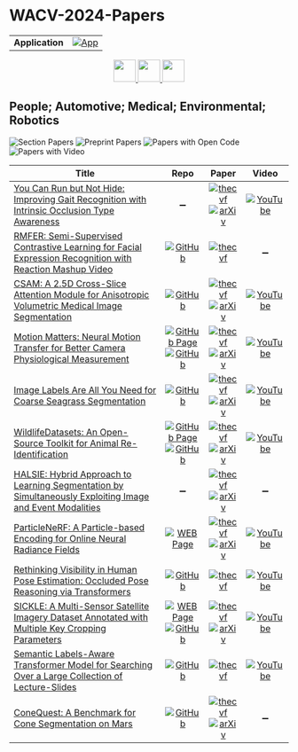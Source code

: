 # WACV-2024-Papers

<table>
    <tr>
        <td><strong>Application</strong></td>
        <td>
            <a href="https://huggingface.co/spaces/DmitryRyumin/NewEraAI-Papers" style="float:left;">
                <img src="https://img.shields.io/badge/🤗-NewEraAI--Papers-FFD21F.svg" alt="App" />
            </a>
        </td>
    </tr>
</table>

<div align="center">
    <a href="https://github.com/DmitryRyumin/WACV-2024-Papers/blob/main/sections/oral_3d_ad_efpe_vx.md">
        <img src="https://cdn.jsdelivr.net/gh/DmitryRyumin/NewEraAI-Papers@main/images/left.svg" width="40" alt="" />
    </a>
    <a href="https://github.com/DmitryRyumin/WACV-2024-Papers/">
        <img src="https://cdn.jsdelivr.net/gh/DmitryRyumin/NewEraAI-Papers@main/images/home.svg" width="40" alt="" />
    </a>
    <a href="https://github.com/DmitryRyumin/WACV-2024-Papers/blob/main/sections/image_recognition_and_understanding.md">
        <img src="https://cdn.jsdelivr.net/gh/DmitryRyumin/NewEraAI-Papers@main/images/right.svg" width="40" alt="" />
    </a>
</div>

## People; Automotive; Medical; Environmental; Robotics

![Section Papers](https://img.shields.io/badge/Section%20Papers-12-42BA16) ![Preprint Papers](https://img.shields.io/badge/Preprint%20Papers-9-b31b1b) ![Papers with Open Code](https://img.shields.io/badge/Papers%20with%20Open%20Code-9-1D7FBF) ![Papers with Video](https://img.shields.io/badge/Papers%20with%20Video-4-FF0000)

| **Title** | **Repo** | **Paper** | **Video** |
|-----------|:--------:|:---------:|:---------:|
| [You Can Run but Not Hide: Improving Gait Recognition with Intrinsic Occlusion Type Awareness](https://openaccess.thecvf.com/content/WACV2024/html/Gupta_You_Can_Run_but_Not_Hide_Improving_Gait_Recognition_With_WACV_2024_paper.html) | :heavy_minus_sign: | [![thecvf](https://img.shields.io/badge/pdf-thecvf-7395C5.svg)](https://openaccess.thecvf.com/content/WACV2024/papers/Gupta_You_Can_Run_but_Not_Hide_Improving_Gait_Recognition_With_WACV_2024_paper.pdf) <br /> [![arXiv](https://img.shields.io/badge/arXiv-2312.02290-b31b1b.svg)](http://arxiv.org/abs/2312.02290) | [![YouTube](https://img.shields.io/badge/YouTube-%23FF0000.svg?style=for-the-badge&logo=YouTube&logoColor=white)](https://www.youtube.com/watch?v=mVF0AP7xnsw) |
| [RMFER: Semi-Supervised Contrastive Learning for Facial Expression Recognition with Reaction Mashup Video](https://openaccess.thecvf.com/content/WACV2024/html/Cho_RMFER_Semi-Supervised_Contrastive_Learning_for_Facial_Expression_Recognition_With_Reaction_WACV_2024_paper.html) | [![GitHub](https://img.shields.io/github/stars/yunseongcho/RMFER?style=flat)](https://github.com/yunseongcho/RMFER) | [![thecvf](https://img.shields.io/badge/pdf-thecvf-7395C5.svg)](https://openaccess.thecvf.com/content/WACV2024/papers/Cho_RMFER_Semi-Supervised_Contrastive_Learning_for_Facial_Expression_Recognition_With_Reaction_WACV_2024_paper.pdf) | :heavy_minus_sign: |
| [CSAM: A 2.5D Cross-Slice Attention Module for Anisotropic Volumetric Medical Image Segmentation](https://openaccess.thecvf.com/content/WACV2024/html/Hung_CSAM_A_2.5D_Cross-Slice_Attention_Module_for_Anisotropic_Volumetric_Medical_WACV_2024_paper.html) | [![GitHub](https://img.shields.io/github/stars/aL3x-O-o-Hung/CSAM?style=flat)](https://github.com/aL3x-O-o-Hung/CSAM) | [![thecvf](https://img.shields.io/badge/pdf-thecvf-7395C5.svg)](https://openaccess.thecvf.com/content/WACV2024/papers/Hung_CSAM_A_2.5D_Cross-Slice_Attention_Module_for_Anisotropic_Volumetric_Medical_WACV_2024_paper.pdf) <br /> [![arXiv](https://img.shields.io/badge/arXiv-2311.04942-b31b1b.svg)](http://arxiv.org/abs/2311.04942) | [![YouTube](https://img.shields.io/badge/YouTube-%23FF0000.svg?style=for-the-badge&logo=YouTube&logoColor=white)](https://www.youtube.com/watch?v=miwi-3l1NZI) |
| [Motion Matters: Neural Motion Transfer for Better Camera Physiological Measurement](https://openaccess.thecvf.com/content/WACV2024/html/Paruchuri_Motion_Matters_Neural_Motion_Transfer_for_Better_Camera_Physiological_Measurement_WACV_2024_paper.html) | [![GitHub Page](https://img.shields.io/badge/GitHub-Page-159957.svg)](https://motion-matters.github.io/) <br /> [![GitHub](https://img.shields.io/github/stars/Roni-Lab/MA-rPPG-Video-Toolbox?style=flat)](https://github.com/Roni-Lab/MA-rPPG-Video-Toolbox) | [![thecvf](https://img.shields.io/badge/pdf-thecvf-7395C5.svg)](https://openaccess.thecvf.com/content/WACV2024/papers/Paruchuri_Motion_Matters_Neural_Motion_Transfer_for_Better_Camera_Physiological_Measurement_WACV_2024_paper.pdf) <br /> [![arXiv](https://img.shields.io/badge/arXiv-2303.12059-b31b1b.svg)](http://arxiv.org/abs/2303.12059) | [![YouTube](https://img.shields.io/badge/YouTube-%23FF0000.svg?style=for-the-badge&logo=YouTube&logoColor=white)](https://www.youtube.com/watch?v=wOSZvWIEkpA) |
| [Image Labels Are All You Need for Coarse Seagrass Segmentation](https://openaccess.thecvf.com/content/WACV2024/html/Raine_Image_Labels_Are_All_You_Need_for_Coarse_Seagrass_Segmentation_WACV_2024_paper.html) | [![GitHub](https://img.shields.io/github/stars/sgraine/bag-of-seagrass?style=flat)](https://github.com/sgraine/bag-of-seagrass) | [![thecvf](https://img.shields.io/badge/pdf-thecvf-7395C5.svg)](https://openaccess.thecvf.com/content/WACV2024/papers/Raine_Image_Labels_Are_All_You_Need_for_Coarse_Seagrass_Segmentation_WACV_2024_paper.pdf) <br /> [![arXiv](https://img.shields.io/badge/arXiv-2303.00973-b31b1b.svg)](http://arxiv.org/abs/2303.00973) | [![YouTube](https://img.shields.io/badge/YouTube-%23FF0000.svg?style=for-the-badge&logo=YouTube&logoColor=white)](https://www.youtube.com/watch?v=K_KJfyRrtn4) |
| [WildlifeDatasets: An Open-Source Toolkit for Animal Re-Identification](https://openaccess.thecvf.com/content/WACV2024/html/Cermak_WildlifeDatasets_An_Open-Source_Toolkit_for_Animal_Re-Identification_WACV_2024_paper.html) | [![GitHub Page](https://img.shields.io/badge/GitHub-Page-159957.svg)](https://wildlifedatasets.github.io/wildlife-datasets/) <br /> [![GitHub](https://img.shields.io/github/stars/WildlifeDatasets/wildlife-datasets?style=flat)](https://github.com/WildlifeDatasets/wildlife-datasets) | [![thecvf](https://img.shields.io/badge/pdf-thecvf-7395C5.svg)](https://openaccess.thecvf.com/content/WACV2024/papers/Cermak_WildlifeDatasets_An_Open-Source_Toolkit_for_Animal_Re-Identification_WACV_2024_paper.pdf) <br /> [![arXiv](https://img.shields.io/badge/arXiv-2311.09118-b31b1b.svg)](http://arxiv.org/abs/2311.09118) | [![YouTube](https://img.shields.io/badge/YouTube-%23FF0000.svg?style=for-the-badge&logo=YouTube&logoColor=white)](https://www.youtube.com/watch?v=9vBEgmdii2w) |
| [HALSIE: Hybrid Approach to Learning Segmentation by Simultaneously Exploiting Image and Event Modalities](https://openaccess.thecvf.com/content/WACV2024/html/Biswas_HALSIE_Hybrid_Approach_to_Learning_Segmentation_by_Simultaneously_Exploiting_Image_WACV_2024_paper.html) | :heavy_minus_sign: | [![thecvf](https://img.shields.io/badge/pdf-thecvf-7395C5.svg)](https://openaccess.thecvf.com/content/WACV2024/papers/Biswas_HALSIE_Hybrid_Approach_to_Learning_Segmentation_by_Simultaneously_Exploiting_Image_WACV_2024_paper.pdf) <br /> [![arXiv](https://img.shields.io/badge/arXiv-2211.10754-b31b1b.svg)](http://arxiv.org/abs/2211.10754) | :heavy_minus_sign: |
| [ParticleNeRF: A Particle-based Encoding for Online Neural Radiance Fields](https://openaccess.thecvf.com/content/WACV2024/html/Abou-Chakra_ParticleNeRF_A_Particle-Based_Encoding_for_Online_Neural_Radiance_Fields_WACV_2024_paper.html) | [![WEB Page](https://img.shields.io/badge/WEB-Page-159957.svg)](https://sites.google.com/view/particlenerf) | [![thecvf](https://img.shields.io/badge/pdf-thecvf-7395C5.svg)](https://openaccess.thecvf.com/content/WACV2024/papers/Abou-Chakra_ParticleNeRF_A_Particle-Based_Encoding_for_Online_Neural_Radiance_Fields_WACV_2024_paper.pdf) <br /> [![arXiv](https://img.shields.io/badge/arXiv-2211.04041-b31b1b.svg)](http://arxiv.org/abs/2211.04041) | [![YouTube](https://img.shields.io/badge/YouTube-%23FF0000.svg?style=for-the-badge&logo=YouTube&logoColor=white)](https://www.youtube.com/watch?v=DgBoFgCyXvs) |
| [Rethinking Visibility in Human Pose Estimation: Occluded Pose Reasoning via Transformers](https://openaccess.thecvf.com/content/WACV2024/html/Sun_Rethinking_Visibility_in_Human_Pose_Estimation_Occluded_Pose_Reasoning_via_WACV_2024_paper.html) | [![GitHub](https://img.shields.io/github/stars/pengzhansun/Occluded-Pose-Reasoning?style=flat)](https://github.com/pengzhansun/Occluded-Pose-Reasoning) | [![thecvf](https://img.shields.io/badge/pdf-thecvf-7395C5.svg)](https://openaccess.thecvf.com/content/WACV2024/papers/Sun_Rethinking_Visibility_in_Human_Pose_Estimation_Occluded_Pose_Reasoning_via_WACV_2024_paper.pdf) | [![YouTube](https://img.shields.io/badge/YouTube-%23FF0000.svg?style=for-the-badge&logo=YouTube&logoColor=white)](https://www.youtube.com/watch?v=nh2zy8STl9s) |
| [SICKLE: A Multi-Sensor Satellite Imagery Dataset Annotated with Multiple Key Cropping Parameters](https://openaccess.thecvf.com/content/WACV2024/html/Sani_SICKLE_A_Multi-Sensor_Satellite_Imagery_Dataset_Annotated_With_Multiple_Key_WACV_2024_paper.html) | [![WEB Page](https://img.shields.io/badge/WEB-Page-159957.svg)](https://sites.google.com/iiitd.ac.in/sickle/home) <br /> [![GitHub](https://img.shields.io/github/stars/Depanshu-Sani/SICKLE?style=flat)](https://github.com/Depanshu-Sani/SICKLE) | [![thecvf](https://img.shields.io/badge/pdf-thecvf-7395C5.svg)](https://openaccess.thecvf.com/content/WACV2024/papers/Sani_SICKLE_A_Multi-Sensor_Satellite_Imagery_Dataset_Annotated_With_Multiple_Key_WACV_2024_paper.pdf) <br /> [![arXiv](https://img.shields.io/badge/arXiv-2312.00069-b31b1b.svg)](http://arxiv.org/abs/2312.00069) | [![YouTube](https://img.shields.io/badge/YouTube-%23FF0000.svg?style=for-the-badge&logo=YouTube&logoColor=white)](https://www.youtube.com/watch?v=RxgTQYydH34) |
| [Semantic Labels-Aware Transformer Model for Searching Over a Large Collection of Lecture-Slides](https://openaccess.thecvf.com/content/WACV2024/html/Jobin_Semantic_Labels-Aware_Transformer_Model_for_Searching_Over_a_Large_Collection_WACV_2024_paper.html) | [![GitHub](https://img.shields.io/github/stars/jobinkv/LecSD?style=flat)](https://github.com/jobinkv/LecSD) | [![thecvf](https://img.shields.io/badge/pdf-thecvf-7395C5.svg)](https://openaccess.thecvf.com/content/WACV2024/papers/Jobin_Semantic_Labels-Aware_Transformer_Model_for_Searching_Over_a_Large_Collection_WACV_2024_paper.pdf) | [![YouTube](https://img.shields.io/badge/YouTube-%23FF0000.svg?style=for-the-badge&logo=YouTube&logoColor=white)](https://www.youtube.com/watch?v=6BtL4B7wduQ) |
| [ConeQuest: A Benchmark for Cone Segmentation on Mars](https://openaccess.thecvf.com/content/WACV2024/html/Purohit_ConeQuest_A_Benchmark_for_Cone_Segmentation_on_Mars_WACV_2024_paper.html) | [![GitHub](https://img.shields.io/github/stars/kerner-lab/ConeQuest?style=flat)](https://github.com/kerner-lab/ConeQuest) | [![thecvf](https://img.shields.io/badge/pdf-thecvf-7395C5.svg)](https://openaccess.thecvf.com/content/WACV2024/papers/Purohit_ConeQuest_A_Benchmark_for_Cone_Segmentation_on_Mars_WACV_2024_paper.pdf) <br /> [![arXiv](https://img.shields.io/badge/arXiv-2311.08657-b31b1b.svg)](http://arxiv.org/abs/2311.08657) | :heavy_minus_sign: |

